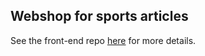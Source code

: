 ## Webshop for sports articles

See the front-end repo [here](https://github.com/Sjouke91/Webshop-frontend) for more details.
